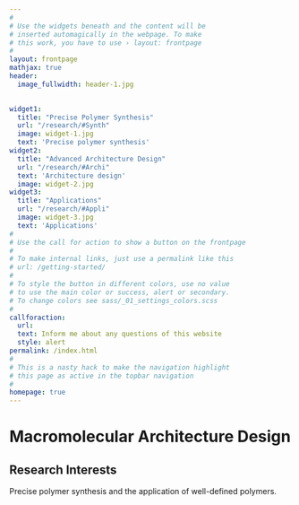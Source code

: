 ```yaml
---
#
# Use the widgets beneath and the content will be
# inserted automagically in the webpage. To make
# this work, you have to use › layout: frontpage
#
layout: frontpage
mathjax: true
header:
  image_fullwidth: header-1.jpg

  
widget1:
  title: "Precise Polymer Synthesis"
  url: "/research/#Synth"
  image: widget-1.jpg
  text: 'Precise polymer synthesis'
widget2:
  title: "Advanced Architecture Design"
  url: "/research/#Archi"
  text: 'Architecture design'
  image: widget-2.jpg
widget3:
  title: "Applications"
  url: "/research/#Appli"
  image: widget-3.jpg
  text: 'Applications'
#
# Use the call for action to show a button on the frontpage
#
# To make internal links, just use a permalink like this
# url: /getting-started/
#
# To style the button in different colors, use no value
# to use the main color or success, alert or secondary.
# To change colors see sass/_01_settings_colors.scss
#
callforaction:
  url: 
  text: Inform me about any questions of this website 
  style: alert
permalink: /index.html
#
# This is a nasty hack to make the navigation highlight
# this page as active in the topbar navigation
#
homepage: true
---
```


# Macromolecular Architecture Design

## Research Interests

Precise polymer synthesis and the application of well-defined polymers. 



